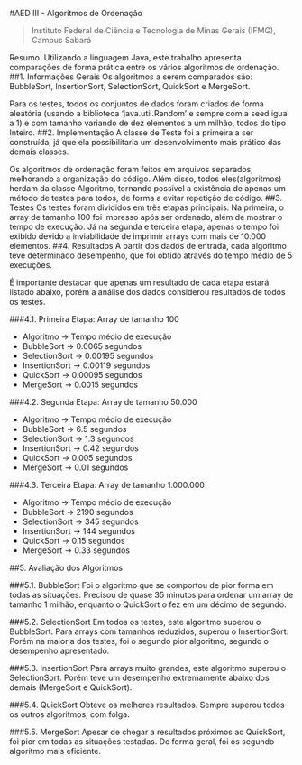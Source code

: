#AED III - Algoritmos de Ordenação
>Instituto Federal de Ciência e Tecnologia de Minas Gerais (IFMG), Campus Sabará

Resumo. Utilizando a linguagem Java, este trabalho apresenta comparações de forma prática entre os vários algoritmos de ordenação. 
##1. Informações Gerais
Os algoritmos a serem comparados são: BubbleSort, InsertionSort, SelectionSort, QuickSort e MergeSort. 

Para os testes, todos os conjuntos de dados foram criados de forma aleatória (usando a biblioteca ‘java.util.Random’ e sempre com a seed igual a 1) e com tamanho variando de dez elementos a um milhão, todos do tipo Inteiro.
##2. Implementação
A classe de Teste foi a primeira a ser construída, já que ela possibilitaria um desenvolvimento mais prático das demais classes. 

Os algoritmos de ordenação foram feitos em arquivos separados, melhorando a organização do código. Além disso, todos eles(algoritmos) herdam da classe Algoritmo, tornando possível a existência de apenas um método de testes para todos, de forma a evitar repetição de código.
##3. Testes
Os testes foram divididos em três etapas principais. Na primeira, o array de tamanho 100 foi impresso após ser ordenado, além de mostrar o tempo de execução. Já na segunda e terceira etapa, apenas o tempo foi exibido devido a inviabilidade de imprimir arrays com mais de 10.000 elementos.
##4. Resultados
A partir dos dados de entrada, cada algoritmo teve determinado desempenho, que foi obtido através do tempo médio de 5 execuções. 

É importante destacar que apenas um resultado de cada etapa estará listado abaixo, porém a análise dos dados considerou resultados de todos os testes.

###4.1. Primeira Etapa: Array de tamanho 100
* Algoritmo ->  Tempo médio de execução
* BubbleSort -> 0.0065 segundos
* SelectionSort -> 0.00195 segundos
* InsertionSort -> 0.00119 segundos
* QuickSort -> 0.00095 segundos
* MergeSort -> 0.0015 segundos

###4.2. Segunda Etapa: Array de tamanho 50.000
* Algoritmo ->  Tempo médio de execução
* BubbleSort -> 6.5 segundos
* SelectionSort -> 1.3 segundos
* InsertionSort -> 0.42 segundos
* QuickSort -> 0.005 segundos
* MergeSort -> 0.01 segundos

###4.3. Terceira Etapa: Array de tamanho 1.000.000
* Algoritmo ->  Tempo médio de execução
* BubbleSort -> 2190 segundos
* SelectionSort -> 345 segundos
* InsertionSort -> 144 segundos
* QuickSort -> 0.15 segundos
* MergeSort -> 0.33 segundos

##5. Avaliação dos Algoritmos

###5.1. BubbleSort
Foi o algoritmo que se  comportou de pior forma em todas as situações. Precisou de quase 35 minutos para ordenar um array de tamanho 1 milhão, enquanto o QuickSort o fez em um décimo de segundo.

###5.2. SelectionSort
Em todos os testes, este algoritmo superou o BubbleSort. Para arrays com tamanhos reduzidos, superou o InsertionSort. Porém na maioria dos testes, foi o segundo pior algoritmo, segundo o desempenho apresentado. 

###5.3. InsertionSort
Para arrays muito grandes, este algoritmo superou o SelectionSort. Porém teve um desempenho extremamente abaixo dos demais (MergeSort e QuickSort).

###5.4. QuickSort
Obteve os melhores resultados. Sempre superou todos os outros algoritmos, com folga. 

###5.5. MergeSort
Apesar de chegar a resultados próximos ao QuickSort, foi pior em todas as situações testadas. De forma geral, foi os segundo algoritmo mais eficiente.

















